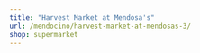 ```yaml
---
title: "Harvest Market at Mendosa's"
url: /mendocino/harvest-market-at-mendosas-3/
shop: supermarket
---
```

